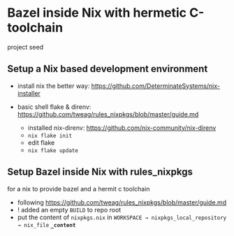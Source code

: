 # Bazel inside Nix with hermetic C-toolchain
project seed

## Setup a Nix based development environment

- install nix the better way: https://github.com/DeterminateSystems/nix-installer

- basic shell flake & direnv: https://github.com/tweag/rules_nixpkgs/blob/master/guide.md
  - installed nix-direnv: https://github.com/nix-community/nix-direnv
  - `nix flake init`
  - edit flake
  - `nix flake update`

## Setup Bazel inside Nix with rules_nixpkgs
for a nix to provide bazel and a hermit c toolchain

- following https://github.com/tweag/rules_nixpkgs/blob/master/guide.md
- ! added an empty `BUILD` to repo root
- put the content of `nixpkgs.nix` in `WORKSPACE → nixpkgs_local_repository → nix_file` **`_content`**


